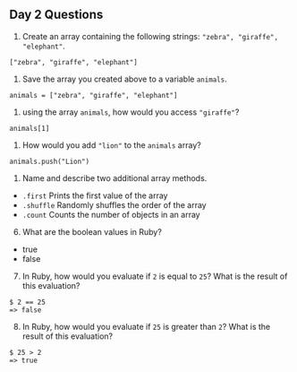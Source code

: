 ## Day 2 Questions

1. Create an array containing the following strings: `"zebra", "giraffe", "elephant"`.
```
["zebra", "giraffe", "elephant"]
```

1. Save the array you created above to a variable `animals`.
```
animals = ["zebra", "giraffe", "elephant"]
```

1. using the array `animals`, how would you access `"giraffe"`?
```
animals[1]
```

1. How would you add `"lion"` to the `animals` array?
```
animals.push("Lion")
```

1. Name and describe two additional array methods.
- `.first` Prints the first value of the array
- `.shuffle` Randomly shuffles the order of the array
- `.count` Counts the number of objects in an array

6. What are the boolean values in Ruby?
- true
- false

7. In Ruby, how would you evaluate if `2` is equal to `25`? What is the result of this evaluation?
```
$ 2 == 25
=> false
```
8. In Ruby, how would you evaluate if `25` is greater than `2`? What is the result of this evaluation?
```
$ 25 > 2
=> true
```
